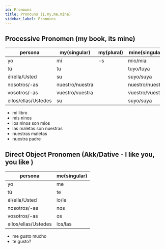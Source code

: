 ```yaml
---
id: Pronouns
title: Pronouns (I,my,me,mine)
sidebar_label: Pronouns
---
```


## Processive Pronomen (my book, its mine)

| persona             | my(singular)    | my(plural) | mine(singular)  | mine(plural) |
| ------------------- | --------------- | ---------- | --------------- | ------------ |
| yo                  | mi              | -s         | mio/mia         | -s           |
| tú                  | tu              |            | tuyo/tuya       |              |
| él/ella/Usted       | su              |            | suyo/suya       |              |
| nosotros/-as        | nuestro/nuestra |            | nuestro/nuestra |              |
| vosotros/-as        | vuestro/vuestra |            | vuestro/vuestra |              |
| ellos/ellas/Ustedes | su              |            | suyo/suya       |              |

- mi libro
- mis ninos
- los ninos son mios
- las maletas son nuestras
- nuestras maletas
- nuestra padre

## Direct Object Pronomen (Akk/Dative - I like you, you like )

| persona             | me(singular) |
| ------------------- | ------------ |
| yo                  | me           |
| tú                  | te           |
| él/ella/Usted       | lo/le        |
| nosotros/-as        | nos          |
| vosotros/-as        | os           |
| ellos/ellas/Ustedes | los/las      |

- me gusto mucho
- te gusto?
